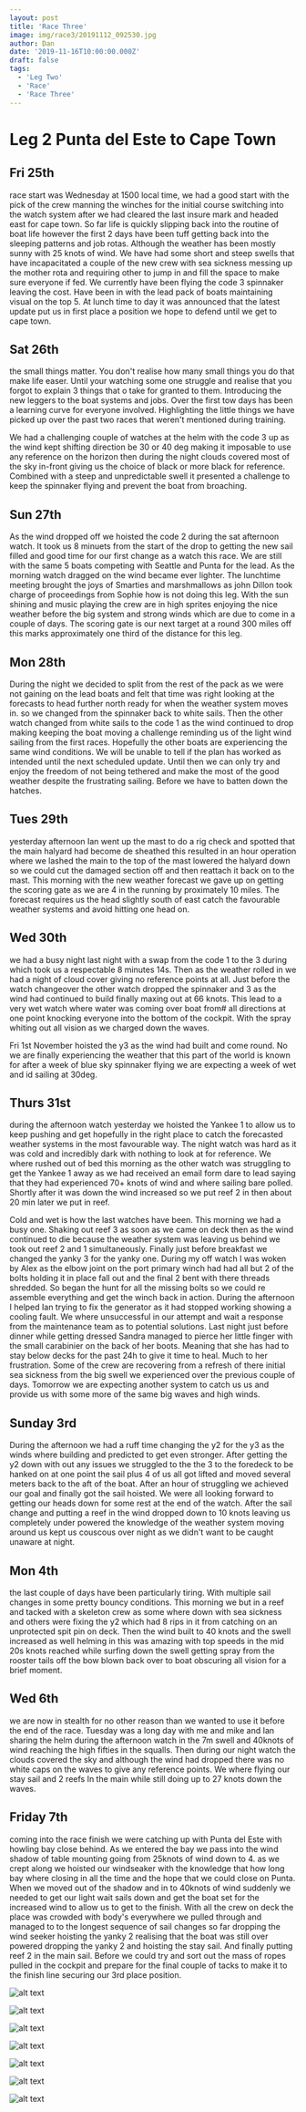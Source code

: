 ```yaml
---
layout: post
title: 'Race Three'
image: img/race3/20191112_092530.jpg
author: Dan
date: '2019-11-16T10:00:00.000Z'
draft: false
tags:
  - 'Leg Two'
  - 'Race'
  - 'Race Three'
---
```


# Leg 2 Punta del Este to Cape Town

## Fri 25th

race start was Wednesday at 1500 local time, we had a good start with the pick of the crew manning the winches for the initial course switching into the watch system after we had cleared the last insure mark and headed east for cape town. So far life is quickly slipping back into the routine of boat life however the first 2 days have been tuff getting back into the sleeping patterns and job rotas. Although the weather has been mostly sunny with 25 knots of wind. We have had some short and steep swells that have incapacitated a couple of the new crew with sea sickness messing up the mother rota and requiring other to jump in and fill the space to make sure everyone if fed. We currently have been flying the code 3 spinnaker leaving the cost. Have been in with the lead pack of boats maintaining visual on the top 5. At lunch time to day it was announced that the latest update put us in first place a position we hope to defend until we get to cape town.

## Sat 26th

the small things matter. You don't realise how many small things you do that make life easer. Until your watching some one struggle and realise that you forgot to explain 3 things that o take for granted to them. Introducing the new leggers to the boat systems and jobs. Over the first tow days has been a learning curve for everyone involved. Highlighting the little things we have picked up over the past two races that weren't mentioned during training.

We had a challenging couple of watches at the helm with the code 3 up as the wind kept shifting direction be 30 or 40 deg making it imposable to use any reference on the horizon then during the night clouds covered most of the sky in-front giving us the choice of black or more black for reference. Combined with a steep and unpredictable swell it presented a challenge to keep the spinnaker flying and prevent the boat from broaching.

## Sun 27th

As the wind dropped off we hoisted the code 2 during the sat afternoon watch. It took us 8 minuets from the start of the drop to getting the new sail filled and good time for our first change as a watch this race. We are still with the same 5 boats competing with Seattle and Punta for the lead. As the morning watch dragged on the wind became ever lighter. The lunchtime meeting brought the joys of Smarties and marshmallows as john Dillon took charge of proceedings from Sophie how is not doing this leg. With the sun shining and music playing the crew are in high sprites enjoying the nice weather before the big system and strong winds which are due to come in a couple of days. The scoring gate is our next target at a round 300 miles off this marks approximately one third of the distance for this leg.

## Mon 28th

During the night we decided to split from the rest of the pack as we were not gaining on the lead boats and felt that time was right looking at the forecasts to head further north ready for when the weather system moves in. so we changed from the spinnaker back to white sails. Then the other watch changed from white sails to the code 1 as the wind continued to drop making keeping the boat moving a challenge reminding us of the light wind sailing from the first races. Hopefully the other boats are experiencing the same wind conditions. We will be unable to tell if the plan has worked as intended until the next scheduled update. Until then we can only try and enjoy the freedom of not being tethered and make the most of the good weather despite the frustrating sailing. Before we have to batten down the hatches.

## Tues 29th

yesterday afternoon Ian went up the mast to do a rig check and spotted that the main halyard had become de sheathed this resulted in an hour operation where we lashed the main to the top of the mast lowered the halyard down so we could cut the damaged section off and then reattach it back on to the mast. This morning with the new weather forecast we gave up on getting the scoring gate as we are 4 in the running by proximately 10 miles. The forecast requires us the head slightly south of east catch the favourable weather systems and avoid hitting one head on.

## Wed 30th

we had a busy night last night with a swap from the code 1 to the 3 during which took us a respectable 8 minutes 14s. Then as the weather rolled in we had a night of cloud cover giving no reference points at all. Just before the watch changeover the other watch dropped the spinnaker and 3 as the wind had continued to build finally maxing out at 66 knots. This lead to a very wet watch where water was coming over boat from# all directions at one point knocking everyone into the bottom of the cockpit. With the spray whiting out all vision as we charged down the waves.

Fri 1st November hoisted the y3 as the wind had built and come round. No we are finally experiencing the weather that this part of the world is known for after a week of blue sky spinnaker flying we are expecting a week of wet and id sailing at 30deg.

## Thurs 31st

during the afternoon watch yesterday we hoisted the Yankee 1 to allow us to keep pushing and get hopefully in the right place to catch the forecasted weather systems in the most favourable way. The night watch was hard as it was cold and incredibly dark with nothing to look at for reference. We where rushed out of bed this morning as the other watch was struggling to get the Yankee 1 away as we had received an email form dare to lead saying that they had experienced 70+ knots of wind and where sailing bare polled. Shortly after it was down the wind increased so we put reef 2 in then about 20 min later we put in reef.

Cold and wet is how the last watches have been. This morning we had a busy one. Shaking out reef 3 as soon as we came on deck then as the wind continued to die because the weather system was leaving us behind we took out reef 2 and 1 simultaneously. Finally just before breakfast we changed the yanky 3 for the yanky one. During my off watch I was woken by Alex as the elbow joint on the port primary winch had had all but 2 of the bolts holding it in place fall out and the final 2 bent with there threads shredded. So began the hunt for all the missing bolts so we could re assemble everything and get the winch back in action. During the afternoon I helped Ian trying to fix the generator as it had stopped working showing a cooling fault. We where unsuccessful in our attempt and wait a response from the maintenance team as to potential solutions. Last night just before dinner while getting dressed Sandra managed to pierce her little finger with the small carabinier on the back of her boots. Meaning that she has had to stay below decks for the past 24h to give it time to heal. Much to her frustration. Some of the crew are recovering from a refresh of there initial sea sickness from the big swell we experienced over the previous couple of days. Tomorrow we are expecting another system to catch us us and provide us with some more of the same big waves and high winds.

## Sunday 3rd

During the afternoon we had a ruff time changing the y2 for the y3 as the winds where building and predicted to get even stronger. After getting the y2 down with out any issues we struggled to the the 3 to the foredeck to be hanked on at one point the sail plus 4 of us all got lifted and moved several meters back to the aft of the boat. After an hour of struggling we achieved our goal and finally got the sail hoisted. We were all looking forward to getting our heads down for some rest at the end of the watch. After the sail change and putting a reef in the wind dropped down to 10 knots leaving us completely under powered the knowledge of the weather system moving around us kept us couscous over night as we didn't want to be caught unaware at night.

## Mon 4th

the last couple of days have been particularly tiring. With multiple sail changes in some pretty bouncy conditions. This morning we but in a reef and tacked with a skeleton crew as some where down with sea sickness and others were fixing the y2 which had 8 rips in it from catching on an unprotected spit pin on deck. Then the wind built to 40 knots and the swell increased as well helming in this was amazing with top speeds in the mid 20s knots reached while surfing down the swell getting spray from the rooster tails off the bow blown back over to boat obscuring all vision for a brief moment.

## Wed 6th

we are now in stealth for no other reason than we wanted to use it before the end of the race. Tuesday was a long day with me and mike and Ian sharing the helm during the afternoon watch in the 7m swell and 40knots of wind reaching the high fifties in the squalls. Then during our night watch the clouds covered the sky and although the wind had dropped there was no white caps on the waves to give any reference points. We where flying our stay sail and 2 reefs In the main while still doing up to 27 knots down the waves.

## Friday 7th

coming into the race finish we were catching up with Punta del Este with howling bay close behind. As we entered the bay we pass into the wind shadow of table mounting going from 25knots of wind down to 4. as we crept along we hoisted our windseaker with the knowledge that how long bay where closing in all the time and the hope that we could close on Punta. When we moved out of the shadow and in to 40knots of wind suddenly we needed to get our light wait sails down and get the boat set for the increased wind to allow us to get to the finish. With all the crew on deck the place was crowded with body's everywhere we pulled through and managed to to the longest sequence of sail changes so far dropping the wind seeker hoisting the yanky 2 realising that the boat was still over powered dropping the yanky 2 and hoisting the stay sail. And finally putting reef 2 in the main sail. Before we could try and sort out the mass of ropes pulled in the cockpit and prepare for the final couple of tacks to make it to the finish line securing our 3rd place position.

![alt text](img/race3/dan_helm.jpg)

![alt text](img/race3/meting.jpg)

![alt text](img/race3/mikey_inflated.jpg)

![alt text](img/race3/plotting.jpg)

![alt text](img/race3/strategy_2.jpg)

![alt text](img/race3/up_mast.jpg)

![alt text](img/race3/wave_action_shot.jpg)
